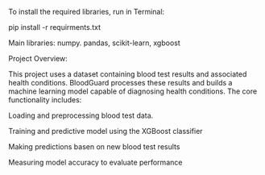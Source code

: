 To install the required libraries, run in Terminal:

pip install -r requirments.txt

Main libraries: numpy. pandas, scikit-learn, xgboost

Project Overview:

This project uses a dataset containing blood test results and associated health conditions. 
BloodGuard processes these results and builds a machine learning model capable of diagnosing health conditions. 
The core functionality includes:

Loading and preprocessing blood test data.

Training and predictive model using the XGBoost classifier 

Making predictions basen on new blood test results

Measuring model accuracy to evaluate performance

